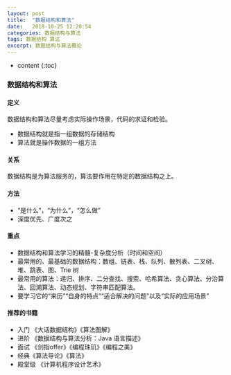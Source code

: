 ```yaml
---
layout: post
title:  "数据结构和算法"
date:   2018-10-25 12:20:54
categories: 数据结构与算法
tags: 数据结构 算法
excerpt: 数据结构与算法概论
---
```


* content
{:toc}

### 数据结构和算法
#### 定义
数据结构和算法尽量考虑实际操作场景，代码的求证和检验。

- 数据结构就是指一组数据的存储结构
- 算法就是操作数据的一组方法

#### 关系
数据结构是为算法服务的，算法要作用在特定的数据结构之上。

#### 方法
- “是什么”，“为什么”，“怎么做”
-  深度优先、广度次之

#### 重点
- 数据结构和算法学习的精髓-复杂度分析（时间和空间）
- 最常用的、最基础的数据结构：数组、链表、栈、队列、散列表、二叉树、堆、跳表、图、Trie 树
- 最常用的算法：递归、排序、二分查找、搜索、哈希算法、贪心算法、分治算法、回溯算法、动态规划、字符串匹配算法。
- 要学习它的“来历”“自身的特点”“适合解决的问题”以及“实际的应用场景”

#### 推荐的书籍
- 入门  《大话数据结构》《算法图解》
- 进阶 《数据结构与算法分析：Java 语言描述》
- 面试 《剑指offer》《编程珠玑》《编程之美》
- 经典《算法导论》《算法》
- 殿堂级 《计算机程序设计艺术》




